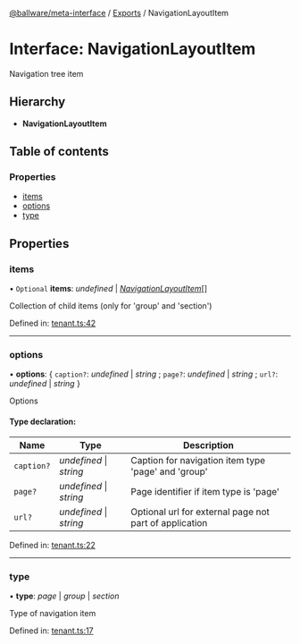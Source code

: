 [@ballware/meta-interface](../README.md) / [Exports](../modules.md) / NavigationLayoutItem

# Interface: NavigationLayoutItem

Navigation tree item

## Hierarchy

* **NavigationLayoutItem**

## Table of contents

### Properties

- [items](navigationlayoutitem.md#items)
- [options](navigationlayoutitem.md#options)
- [type](navigationlayoutitem.md#type)

## Properties

### items

• `Optional` **items**: *undefined* \| [*NavigationLayoutItem*](navigationlayoutitem.md)[]

Collection of child items (only for 'group' and 'section')

Defined in: [tenant.ts:42](https://github.com/frankball/ballware-meta-interface/blob/6b9dc3f/src/tenant.ts#L42)

___

### options

• **options**: { `caption?`: *undefined* \| *string* ; `page?`: *undefined* \| *string* ; `url?`: *undefined* \| *string*  }

Options

#### Type declaration:

Name | Type | Description |
------ | ------ | ------ |
`caption?` | *undefined* \| *string* | Caption for navigation item type 'page' and 'group'   |
`page?` | *undefined* \| *string* | Page identifier if item type is 'page'   |
`url?` | *undefined* \| *string* | Optional url for external page not part of application   |

Defined in: [tenant.ts:22](https://github.com/frankball/ballware-meta-interface/blob/6b9dc3f/src/tenant.ts#L22)

___

### type

• **type**: *page* \| *group* \| *section*

Type of navigation item

Defined in: [tenant.ts:17](https://github.com/frankball/ballware-meta-interface/blob/6b9dc3f/src/tenant.ts#L17)
